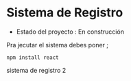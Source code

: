 <h1> Sistema de Registro</h1>

  - Estado del proyecto : En construcción

Pra jecutar el sistema debes poner ;

```npm install react```

sistema de registro 2
